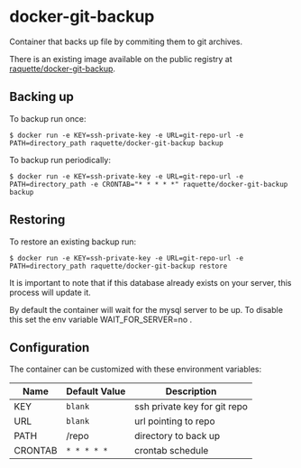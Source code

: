 # docker-git-backup

Container that backs up file by commiting them to git archives. 


There is an existing image available on the public registry at [raquette/docker-git-backup](https://registry.hub.docker.com/u/raquette/docker-git-backup/).

## Backing up

To backup run once:

    $ docker run -e KEY=ssh-private-key -e URL=git-repo-url -e PATH=directory_path raquette/docker-git-backup backup

To backup run periodically:

    $ docker run -e KEY=ssh-private-key -e URL=git-repo-url -e PATH=directory_path -e CRONTAB="* * * * *" raquette/docker-git-backup backup

## Restoring

To restore an existing backup run:

    $ docker run -e KEY=ssh-private-key -e URL=git-repo-url -e PATH=directory_path raquette/docker-git-backup restore
    
It is important to note that if this database already exists on your server, this process will update it.

By default the container will wait for the mysql server to be up. To disable this set the env variable WAIT_FOR_SERVER=no .

## Configuration 

The container can be customized with these environment variables:

Name | Default Value | Description
--- | --- | ---
KEY | `blank` | ssh private key for git repo
URL | `blank` | url pointing to repo
PATH | /repo | directory to back up
CRONTAB | `* * * * *` | crontab schedule 

